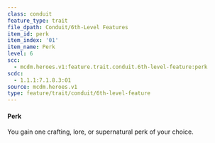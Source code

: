 ```yaml
---
class: conduit
feature_type: trait
file_dpath: Conduit/6th-Level Features
item_id: perk
item_index: '01'
item_name: Perk
level: 6
scc:
  - mcdm.heroes.v1:feature.trait.conduit.6th-level-feature:perk
scdc:
  - 1.1.1:7.1.8.3:01
source: mcdm.heroes.v1
type: feature/trait/conduit/6th-level-feature
---
```


#### Perk

You gain one crafting, lore, or supernatural perk of your choice.
